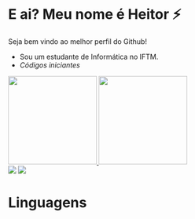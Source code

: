 # E ai? Meu nome é Heitor ⚡
Seja bem vindo ao melhor perfil do Github!
- Sou um estudante de Informática no IFTM.
- *Códigos iniciantes*

<div>
   <a href="https://github.com/Devlukinha">
   <img height="180em" src="https://github-readme-stats.vercel.app/api?username=heitorfl&show_icons=true&theme=tokyonight&include_all_commits=true&count_private=true"/>
   <img height="180em" src="https://github-readme-stats.vercel.app/api/top-langs/?username=heitorfl&layout=compact&langs_count=6&theme=tokyonight"/>
</div>

  <div>
    <a href="https://instagram.com/_heitorfl" target="_blank"><img loading="lazy" src="https://img.shields.io/badge/-Instagram-%23E4405F?style=for-the-badge&logo=instagram&logoColor=white" target="_blank"></a>
    <a href = "mailto:heitorfernandesdelima@gmail.com"><img loading="lazy" src="https://img.shields.io/badge/Gmail-D14836?style=for-the-badge&logo=gmail&logoColor=white" target="_blank"></a>
  </div>


# Linguagens 

<div style="display: inline_block"> </br>

<img aling="center" src="https://img.shields.io/badge/C-00599C?style=for-the-badge&logo=c&logoColor=white" alt="">
<img aling="center" src="https://img.shields.io/badge/HTML5-E34F26?style=for-the-badge&logo=html5&logoColor=white" alt="">
<img aling="center" src="https://img.shields.io/badge/CSS3-1572B6?style=for-the-badge&logo=css3&logoColor=white" alt="">
<img aling="center" src="https://img.shields.io/badge/JavaScript-F7DF1E?style=for-the-badge&logo=javascript&logoColor=black" alt="">
<img aling="center" src="https://img.shields.io/badge/Node.js-43853D?style=for-the-badge&logo=node.js&logoColor=white" alt="">
<img aling="center" src="https://img.shields.io/badge/Bootstrap-563D7C?style=for-the-badge&logo=bootstrap&logoColor=white" alt="">



</div>

<!--
**heitorfl/heitorfl** is a ✨ _special_ ✨ repository because its `README.md` (this file) appears on your GitHub profile. 

Here are some ideas to get you started:

- 🔭 I’m currently working on ...
- 🌱 I’m currently learning ...
- 👯 I’m looking to collaborate on ...
- 🤔 I’m looking for help with ...
- 💬 Ask me about ...
- 📫 How to reach me: ...
- 😄 Pronouns: ...
- ⚡ Fun fact: ...
-->
